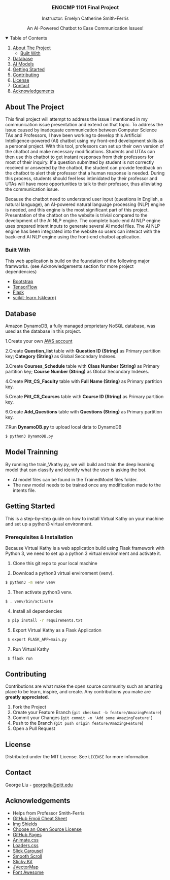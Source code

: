 <!-- PROJECT LOGO -->
<br />
<p align="center">

  <h3 align="center">ENGCMP 1101 Final Project</h3>

  <p align="center">
    Instructor: Emelyn Catherine Smith-Ferris
  </p>
  <p align="center">
    An AI-Powered Chatbot to Ease Communication Issues!
  </p>
</p>

<!-- TABLE OF CONTENTS -->
<details open="open">
  <summary>Table of Contents</summary>
  <ol>
    <li>
      <a href="#about-the-project">About The Project</a>
      <ul>
        <li><a href="#built-with">Built With</a></li>
      </ul>
    </li>
    <li><a href="#database">Database</a></li>
    <li><a href="#model-trainning">AI Models</a></li>
    <li>
      <a href="#getting-started">Getting Started</a>
    </li>
    <li><a href="#contributing">Contributing</a></li>
    <li><a href="#license">License</a></li>
    <li><a href="#contact">Contact</a></li>
    <li><a href="#acknowledgements">Acknowledgements</a></li>
  </ol>
</details>



<!-- ABOUT THE PROJECT -->
## About The Project

This final project will attempt to address the issue I mentioned in my communication issue presentation and extend on that topic. To address the issue caused by inadequate communication between Computer Science TAs and Professors, I have been working to develop this Artificial Intelligence-powered (AI) chatbot using my front-end development skills as a personal project. With this tool, professors can set up their own version of the chatbot and make necessary modifications. Students and UTAs can then use this chatbot to get instant responses from their professors for most of their inquiry. If a question submitted by student is not correctly received or answered by the chatbot, the student can provide feedback on the chatbot to alert their professor that a human response is needed. During this process, students should feel less intimidated by their professor and UTAs will have more opportunities to talk to their professor, thus alleviating the communication issue.  

Because the chatbot need to understand user input (questions in English, a natural language), an AI-powered natural language processing (NLP) engine is needed, and this engine is the most significant part of this project. Presentation of the chatbot on the website is trivial compared to the development of the AI NLP engine. The complete back-end AI NLP engine uses prepared intent inputs to generate several AI model files. The AI NLP engine has been integrated into the website so users can interact with the back-end AI NLP engine using the front-end chatbot application. 

### Built With

This web application is build on the foundation of the following major framworks. (see Acknowledgements section for more project dependencies)
* [Bootstrap](https://getbootstrap.com)
* [TensorFlow](https://www.tensorflow.org)
* [Flask](https://flask.palletsprojects.com/en/1.1.x/)
* [scikit-learn (sklearn)](https://scikit-learn.org/stable/)


<!-- Database -->
## Database

Amazon DynamoDB, a fully managed proprietary NoSQL database, was used as the database in this project.

1.Create your own [AWS account](https://aws.amazon.com/)

2.Create **Question_list** table with **Question ID (String)** as Primary partition key; **Category (String)** as Global Secondary Indexes. 

3.Create **Courses_Schedule** table with **Class Number (String)** as Primary partition key; **Course Number (String)** as Global Secondary Indexes. 

4.Create **Pitt_CS_Faculty** table with **Full Name (String)** as Primary partition key.

5.Create **Pitt_CS_Courses** table with **Course ID (String)** as Primary partition key.

6.Create **Add_Questions** table with **Questions (String)** as Primary partition key.

7.Run **DynamoDB.py** to upload local data to DynamoDB
  ```sh
  $ python3 DynamoDB.py
  ```


<!-- Model Trainning -->
## Model Trainning
By running the train_Vkathy.py, we will build and train the deep learning model that can classify and identify what the user is asking the bot.

- AI model files can be found in the TrainedModel files folder.
- The new model needs to be trained once any modification made to the intents file. 



<!-- GETTING STARTED -->
## Getting Started

This is a step-by-step guide on how to install Virtual Kathy on your machine and set up a python3 virtual environment.

### Prerequisites & Installation

Because Virtual Kathy is a web application build using Flask framework with Python 3, we need to set up a python 3 virtual environment and activate it.

1. Clone this git repo to your local machine

2. Download a python3 virtual environment (venv).
  ```sh
  $ python3 -m venv venv
  ```
3. Then activate python3 venv.
  ```sh
  $ . venv/bin/activate
  ```
4. Install all dependencies
 ```sh
  $ pip install -r requirements.txt
  ```
5. Export Virtual Kathy as a Flask Application
 ```sh
  $ export FLASK_APP=main.py
  ```
7. Run Virtual Kathy
 ```sh
  $ flask run
  ```



<!-- CONTRIBUTING -->
## Contributing

Contributions are what make the open source community such an amazing place to be learn, inspire, and create. Any contributions you make are **greatly appreciated**.

1. Fork the Project
2. Create your Feature Branch (`git checkout -b feature/AmazingFeature`)
3. Commit your Changes (`git commit -m 'Add some AmazingFeature'`)
4. Push to the Branch (`git push origin feature/AmazingFeature`)
5. Open a Pull Request



<!-- LICENSE -->
## License

Distributed under the MIT License. See `LICENSE` for more information.



<!-- CONTACT -->
## Contact

George Liu - georgeliu@pitt.edu



<!-- ACKNOWLEDGEMENTS -->
## Acknowledgements
* Helps from Professor Smith-Ferris
* [GitHub Emoji Cheat Sheet](https://www.webpagefx.com/tools/emoji-cheat-sheet)
* [Img Shields](https://shields.io)
* [Choose an Open Source License](https://choosealicense.com)
* [GitHub Pages](https://pages.github.com)
* [Animate.css](https://daneden.github.io/animate.css)
* [Loaders.css](https://connoratherton.com/loaders)
* [Slick Carousel](https://kenwheeler.github.io/slick)
* [Smooth Scroll](https://github.com/cferdinandi/smooth-scroll)
* [Sticky Kit](http://leafo.net/sticky-kit)
* [JVectorMap](http://jvectormap.com)
* [Font Awesome](https://fontawesome.com)





<!-- MARKDOWN LINKS & IMAGES -->
<!-- https://www.markdownguide.org/basic-syntax/#reference-style-links -->
[contributors-shield]: https://img.shields.io/github/contributors/othneildrew/Best-README-Template.svg?style=for-the-badge
[contributors-url]: https://github.com/othneildrew/Best-README-Template/graphs/contributors
[forks-shield]: https://img.shields.io/github/forks/othneildrew/Best-README-Template.svg?style=for-the-badge
[forks-url]: https://github.com/othneildrew/Best-README-Template/network/members
[stars-shield]: https://img.shields.io/github/stars/othneildrew/Best-README-Template.svg?style=for-the-badge
[stars-url]: https://github.com/othneildrew/Best-README-Template/stargazers
[issues-shield]: https://img.shields.io/github/issues/othneildrew/Best-README-Template.svg?style=for-the-badge
[issues-url]: https://github.com/othneildrew/Best-README-Template/issues
[license-shield]: https://img.shields.io/github/license/othneildrew/Best-README-Template.svg?style=for-the-badge
[license-url]: https://github.com/othneildrew/Best-README-Template/blob/master/LICENSE.txt
[linkedin-shield]: https://img.shields.io/badge/-LinkedIn-black.svg?style=for-the-badge&logo=linkedin&colorB=555
[linkedin-url]: https://linkedin.com/in/othneildrew
[product-screenshot]: images/screenshot.png
